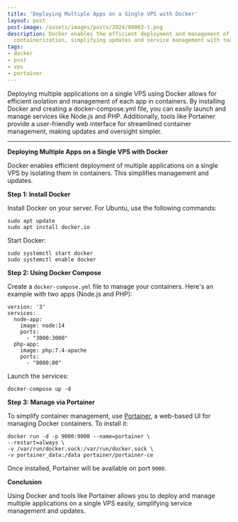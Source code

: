 ```yaml
---
title: 'Deploying Multiple Apps on a Single VPS with Docker'
layout: post
post-image: /assets/images/posts/2024/00003-1.png
description: Docker enables the efficient deployment and management of multiple applications on a single VPS through 
  containerization, simplifying updates and service management with tools like Portainer.
tags:
- docker
- post
- vps
- portainer
---
```


Deploying multiple applications on a single VPS using Docker allows for efficient isolation and management of each app 
in containers. By installing Docker and creating a docker-compose.yml file, you can easily launch and manage services 
like Node.js and PHP. Additionally, tools like Portainer provide a user-friendly web interface for streamlined 
container management, making updates and oversight simpler.

---

<b>Deploying Multiple Apps on a Single VPS with Docker</b>

Docker enables efficient deployment of multiple applications on a single VPS by isolating them in containers. This simplifies management and updates.

<b>Step 1: Install Docker</b>

Install Docker on your server. For Ubuntu, use the following commands:

<pre><code>sudo apt update
sudo apt install docker.io</code></pre>

Start Docker:

<pre><code>sudo systemctl start docker
sudo systemctl enable docker</code></pre>

<b>Step 2: Using Docker Compose</b>

Create a <code>docker-compose.yml</code> file to manage your containers. Here's an example with two apps (Node.js and PHP):

<pre><code>version: '3'
services:
  node-app:
    image: node:14
    ports:
      - "3000:3000"
  php-app:
    image: php:7.4-apache
    ports:
      - "8080:80"</code></pre>

Launch the services:

<pre><code>docker-compose up -d</code></pre>

<b>Step 3: Manage via Portainer</b>

To simplify container management, use <a href="https://www.portainer.io/">Portainer</a>, a web-based UI for managing Docker containers. To install it:

<pre><code>docker run -d -p 9000:9000 --name=portainer \
--restart=always \
-v /var/run/docker.sock:/var/run/docker.sock \
-v portainer_data:/data portainer/portainer-ce</code></pre>

Once installed, Portainer will be available on port <code>9000</code>.

<b>Conclusion</b>

Using Docker and tools like Portainer allows you to deploy and manage multiple applications on a single VPS easily, simplifying service management and updates.